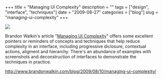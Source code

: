 +++
title = "Managing UI Complexity"
description = ""
tags = ["design", "interface", "techniques"]
date = "2009-08-27"
categories = ["blog"]
slug = "managing-ui-complexity"
+++



  <div class="notebook-screenshot"><a href="http://www.brandonwalkin.com/blog/2009/08/10/managing-ui-complexity/"><img src="//media.konigi.com/bluga/wt4a9685e12fbec_0.jpg"/></a></div>
  
  <p>Brandon Walkin's article "<a href="http://www.brandonwalkin.com/blog/2009/08/10/managing-ui-complexity/">Managing UI Complexity</a>" offers some excellent pointers or reminders of concepts and techniques that help reduce complexity in an interface, including progressive diclosure, contextual actions, aligment and hierarchy. There's an abundance of examples with screenshots and deconstruction of interfaces to demonstrate the techniques in practice.</p>
    
  <a href="http://www.brandonwalkin.com/blog/2009/08/10/managing-ui-complexity/">http://www.brandonwalkin.com/blog/2009/08/10/managing-ui-complexity/</a>
